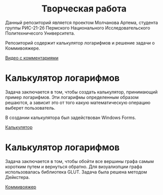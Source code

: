 <h1 align="center">Творческая работа</h1>
<summary>Данный репозиторий является проектом Молчанова Артема, студента группы РИС-21-2б Пермского Национального Исследовательского Политехничесого Университета.

Репозиторий содержит калькулятор логарифмов и решение задачи о Коммивояжере.</summery>

<a href="https://youtu.be/stznyQbd20w">Видео с комментариями</a>

<h1>Калькулятор логарифмов</h1>
<summary>Задача заключается в том, чтобы создать калькулятор, принимающий пример логарифмов. Эти логарифмы определенным образом решаются, а зависит это от того какую математическую операцию выберет пользователь.

В создании калькулятора был задействован Windows Forms.</summery>

<a href="https://github.com/MolchanovArtemPerm/Tvorcheskaya/tree/main/calc">Калькулятор</a>

<h1>Калькулятор логарифмов</h1>
<summary>Задача заключается в том, чтобы обойти все вершины графа самым коротким путем и вернуться обратно.
Для визуализпции графа использовалась библиотека GLUT.
Задача была решена методом Дейкстера.</summery>

<a href="https://github.com/MolchanovArtemPerm/Tvorcheskaya/tree/main/Komi">Коммивояжер</a>
